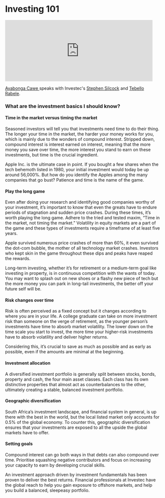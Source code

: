 # Investing 101

<iframe
      width="480"
      height="200"
      src="https://open.spotify.com/embed/episode/2w9h61mNziM9QRa3eVxp7I"
      frameborder="0"
      allow="accelerometer; autoplay; encrypted-media; gyroscope; picture-in-picture"
      allowfullscreen
></iframe>

[Ayabonga Cawe ](https://www.linkedin.com/in/ayabonga-cawe-70942746/?originalSubdomain=za)speaks with Investec's [Stephen Silcock](https://www.linkedin.com/in/stephen-silcock-232a64216/?originalSubdomain=za) and [Tebello Rabele](https://www.linkedin.com/in/tebello-rabele-b4101b84/?originalSubdomain=za).

### What are the investment basics I should know?

#### Time in the market versus timing the market

Seasoned investors will tell you that investments need time to do their thing. The longer your time in the market, the harder your money works for you, which is mainly due to the wonders of compound interest. Stripped down, compound interest is interest earned on interest, meaning that the more money you save over time, the more interest you stand to earn on these investments, but time is the crucial ingredient.

Apple Inc. is the ultimate case in point. If you bought a few shares when the tech behemoth listed in 1980, your initial investment would today be up around 56,000%. But how do you identify the Apples among the many companies that go bust? Patience and time is the name of the game.

#### Play the long game

Even after doing your research and identifying good companies worthy of your investment, it’s important to know that even the greats have to endure periods of stagnation and sudden price crashes. During these times, it’s worth playing the long game. Adhere to the tried and tested maxim, “Time in the market, not timing the market.” Volatility in equity markets are a part of the game and these types of investments require a timeframe of at least five years.

Apple survived numerous price crashes of more than 60%, it even survived the dot-com bubble, the mother of all technology market crashes. Investors who kept skin in the game throughout these dips and peaks have reaped the rewards.

Long-term investing, whether it’s for retirement or a medium-term goal like investing in property, is in continuous competition with the wants of today. You may want to splash out on new shoes or a flashy new piece of tech but the more money you can park in long-tail investments, the better off your future self will be.

#### Risk changes over time

Risk is often perceived as a fixed concept but it changes according to where you are in your life. A college graduate can take on more investment risk than someone on the verge of retirement, as the younger person’s investments have time to absorb market volatility. The lower down on the time scale you start to invest, the more time your higher-risk investments have to absorb volatility and deliver higher returns.

Considering this, it’s crucial to save as much as possible and as early as possible, even if the amounts are minimal at the beginning.

#### Investment allocation

A diversified investment portfolio is generally split between stocks, bonds, property and cash, the four main asset classes. Each class has its own distinctive properties that almost act as counterbalances to the other, ultimately creating a stable, balanced investment portfolio.

#### Geographic diversification

South Africa’s investment landscape, and financial system in general, is up there with the best in the world, but the local listed market only accounts for 0.5% of the global economy. To counter this, geographic diversification ensures that your investments are exposed to all the upside the global markets have to offer.

#### Setting goals

Compound interest can go both ways in that debts can also compound over time. Prioritise squashing negative contributors and focus on increasing your capacity to earn by developing crucial skills.

An investment approach driven by investment fundamentals has been proven to deliver the best returns. Financial professionals at Investec have the global reach to help you gain exposure to offshore markets, and help you build a balanced, sleepeasy portfolio.
